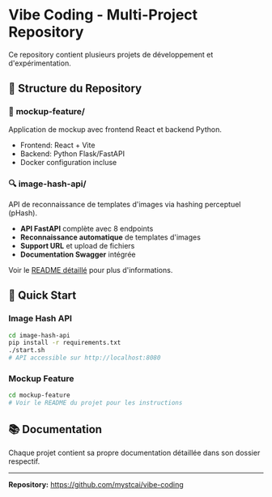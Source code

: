# Vibe Coding - Multi-Project Repository

Ce repository contient plusieurs projets de développement et d'expérimentation.

## 📁 Structure du Repository

### 🎨 **mockup-feature/**
Application de mockup avec frontend React et backend Python.
- Frontend: React + Vite
- Backend: Python Flask/FastAPI  
- Docker configuration incluse

### 🔍 **image-hash-api/**
API de reconnaissance de templates d'images via hashing perceptuel (pHash).
- **API FastAPI** complète avec 8 endpoints
- **Reconnaissance automatique** de templates d'images
- **Support URL** et upload de fichiers
- **Documentation Swagger** intégrée

Voir le [README détaillé](./image-hash-api/README.md) pour plus d'informations.

## 🚀 Quick Start

### Image Hash API
```bash
cd image-hash-api
pip install -r requirements.txt
./start.sh
# API accessible sur http://localhost:8080
```

### Mockup Feature  
```bash
cd mockup-feature
# Voir le README du projet pour les instructions
```

## 📚 Documentation

Chaque projet contient sa propre documentation détaillée dans son dossier respectif.

---

**Repository:** https://github.com/mystcai/vibe-coding 